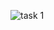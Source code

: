 ![task 1](https://user-images.githubusercontent.com/74371634/99071295-da900500-25d7-11eb-996b-088ea705845c.png)
